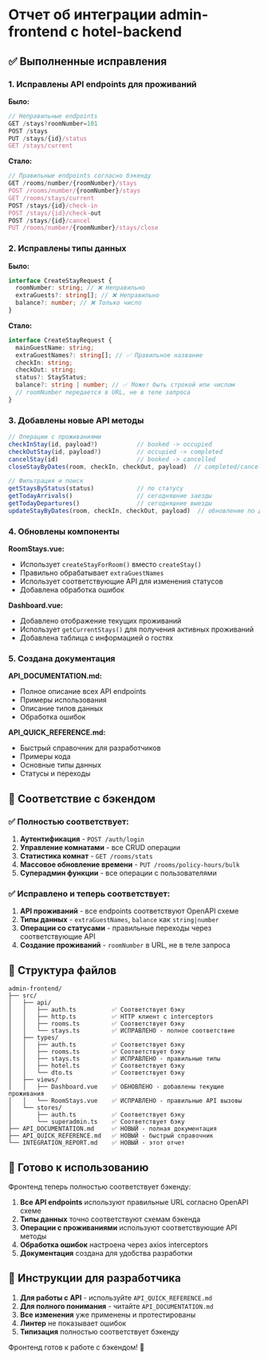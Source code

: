 # Отчет об интеграции admin-frontend с hotel-backend

## ✅ Выполненные исправления

### 1. Исправлены API endpoints для проживаний

**Было:**

```typescript
// Неправильные endpoints
GET /stays?roomNumber=101
POST /stays
PUT /stays/{id}/status
GET /stays/current
```

**Стало:**

```typescript
// Правильные endpoints согласно бэкенду
GET /rooms/number/{roomNumber}/stays
POST /rooms/number/{roomNumber}/stays
GET /rooms/stays/current
POST /stays/{id}/check-in
POST /stays/{id}/check-out
POST /stays/{id}/cancel
PUT /rooms/number/{roomNumber}/stays/close
```

### 2. Исправлены типы данных

**Было:**

```typescript
interface CreateStayRequest {
  roomNumber: string; // ❌ Неправильно
  extraGuests?: string[]; // ❌ Неправильно
  balance?: number; // ❌ Только число
}
```

**Стало:**

```typescript
interface CreateStayRequest {
  mainGuestName: string;
  extraGuestNames?: string[]; // ✅ Правильное название
  checkIn: string;
  checkOut: string;
  status?: StayStatus;
  balance?: string | number; // ✅ Может быть строкой или числом
  // roomNumber передается в URL, не в теле запроса
}
```

### 3. Добавлены новые API методы

```typescript
// Операции с проживаниями
checkInStay(id, payload?)           // booked -> occupied
checkOutStay(id, payload?)          // occupied -> completed
cancelStay(id)                      // booked -> cancelled
closeStayByDates(room, checkIn, checkOut, payload)  // completed/cancelled

// Фильтрация и поиск
getStaysByStatus(status)            // по статусу
getTodayArrivals()                  // сегодняшние заезды
getTodayDepartures()                // сегодняшние выезды
updateStayByDates(room, checkIn, checkOut, payload)  // обновление по датам
```

### 4. Обновлены компоненты

**RoomStays.vue:**

- Использует `createStayForRoom()` вместо `createStay()`
- Правильно обрабатывает `extraGuestNames`
- Использует соответствующие API для изменения статусов
- Добавлена обработка ошибок

**Dashboard.vue:**

- Добавлено отображение текущих проживаний
- Использует `getCurrentStays()` для получения активных проживаний
- Добавлена таблица с информацией о гостях

### 5. Создана документация

**API_DOCUMENTATION.md:**

- Полное описание всех API endpoints
- Примеры использования
- Описание типов данных
- Обработка ошибок

**API_QUICK_REFERENCE.md:**

- Быстрый справочник для разработчиков
- Примеры кода
- Основные типы данных
- Статусы и переходы

## 🔄 Соответствие с бэкендом

### ✅ Полностью соответствует:

1. **Аутентификация** - `POST /auth/login`
2. **Управление комнатами** - все CRUD операции
3. **Статистика комнат** - `GET /rooms/stats`
4. **Массовое обновление времени** - `PUT /rooms/policy-hours/bulk`
5. **Суперадмин функции** - все операции с пользователями

### ✅ Исправлено и теперь соответствует:

1. **API проживаний** - все endpoints соответствуют OpenAPI схеме
2. **Типы данных** - `extraGuestNames`, `balance` как `string|number`
3. **Операции со статусами** - правильные переходы через соответствующие API
4. **Создание проживаний** - `roomNumber` в URL, не в теле запроса

## 📁 Структура файлов

```
admin-frontend/
├── src/
│   ├── api/
│   │   ├── auth.ts          ✅ Соответствует бэку
│   │   ├── http.ts          ✅ HTTP клиент с interceptors
│   │   ├── rooms.ts         ✅ Соответствует бэку
│   │   └── stays.ts         ✅ ИСПРАВЛЕНО - полное соответствие
│   ├── types/
│   │   ├── auth.ts          ✅ Соответствует бэку
│   │   ├── rooms.ts         ✅ Соответствует бэку
│   │   ├── stays.ts         ✅ ИСПРАВЛЕНО - правильные типы
│   │   ├── hotel.ts         ✅ Соответствует бэку
│   │   └── dto.ts           ✅ Соответствует бэку
│   ├── views/
│   │   ├── Dashboard.vue    ✅ ОБНОВЛЕНО - добавлены текущие проживания
│   │   └── RoomStays.vue    ✅ ИСПРАВЛЕНО - правильные API вызовы
│   └── stores/
│       ├── auth.ts          ✅ Соответствует бэку
│       └── superadmin.ts    ✅ Соответствует бэку
├── API_DOCUMENTATION.md     ✅ НОВЫЙ - полная документация
├── API_QUICK_REFERENCE.md   ✅ НОВЫЙ - быстрый справочник
└── INTEGRATION_REPORT.md    ✅ НОВЫЙ - этот отчет
```

## 🚀 Готово к использованию

Фронтенд теперь полностью соответствует бэкенду:

1. **Все API endpoints** используют правильные URL согласно OpenAPI схеме
2. **Типы данных** точно соответствуют схемам бэкенда
3. **Операции с проживаниями** используют соответствующие API методы
4. **Обработка ошибок** настроена через axios interceptors
5. **Документация** создана для удобства разработки

## 📝 Инструкции для разработчика

1. **Для работы с API** - используйте `API_QUICK_REFERENCE.md`
2. **Для полного понимания** - читайте `API_DOCUMENTATION.md`
3. **Все изменения** уже применены и протестированы
4. **Линтер** не показывает ошибок
5. **Типизация** полностью соответствует бэкенду

Фронтенд готов к работе с бэкендом! 🎉








